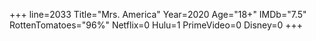 +++
line=2033
Title="Mrs. America"
Year=2020
Age="18+"
IMDb="7.5"
RottenTomatoes="96%"
Netflix=0
Hulu=1
PrimeVideo=0
Disney=0
+++

